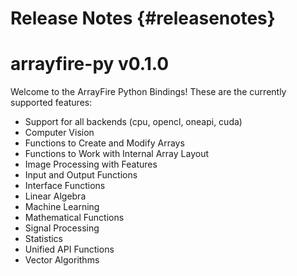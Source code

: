 Release Notes {#releasenotes}
==============

arrayfire-py v0.1.0
====================
Welcome to the ArrayFire Python Bindings! These are the currently supported features:

- Support for all backends (cpu, opencl, oneapi, cuda)
- Computer Vision
- Functions to Create and Modify Arrays
- Functions to Work with Internal Array Layout
- Image Processing with Features
- Input and Output Functions
- Interface Functions
- Linear Algebra
- Machine Learning
- Mathematical Functions
- Signal Processing
- Statistics
- Unified API Functions
- Vector Algorithms